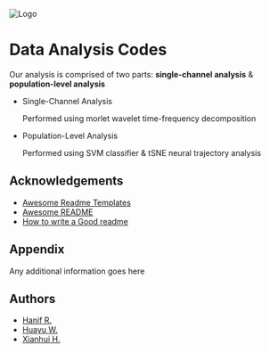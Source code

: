
![Logo](http://neuromatch.io/svgs/logos/neuromatch-academy-light.svg)


# Data Analysis Codes

Our analysis is comprised of two parts: **single-channel analysis** & **population-level analysis**

- Single-Channel Analysis

     Performed using morlet wavelet time-frequency decomposition
 
- Population-Level Analysis

     Performed using SVM classifier & tSNE neural trajectory analysis
  

## Acknowledgements

 - [Awesome Readme Templates](https://awesomeopensource.com/project/elangosundar/awesome-README-templates)
 - [Awesome README](https://github.com/matiassingers/awesome-readme)
 - [How to write a Good readme](https://bulldogjob.com/news/449-how-to-write-a-good-readme-for-your-github-project)


## Appendix

Any additional information goes here


## Authors

- [Hanif R.](https://www.github.com/hantuch)
- [Huayu W.](https://www.github.com/PlaneTraveller)
- [Xianhui H.](https://www.github.com/Xianhui-He)
